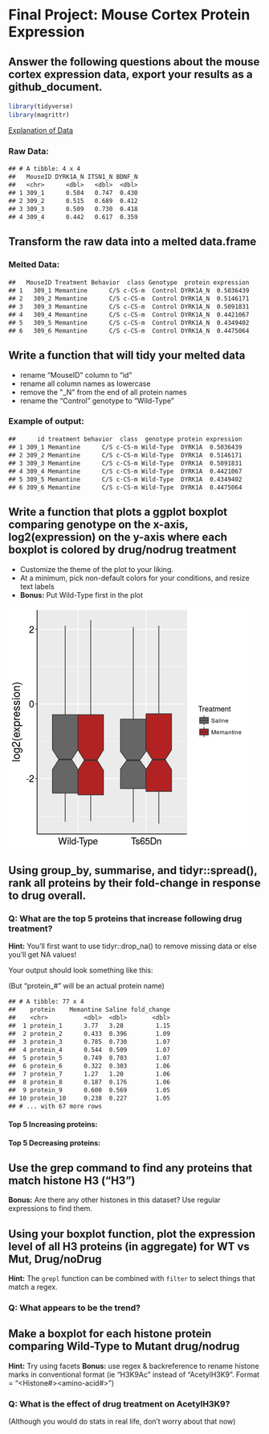Final Project: Mouse Cortex Protein Expression
================

## Answer the following questions about the mouse cortex expression data, export your results as a github\_document.

``` r
library(tidyverse)
library(magrittr)
```

[Explanation of
Data](https://archive.ics.uci.edu/ml/datasets/Mice+Protein+Expression)

### Raw Data:

    ## # A tibble: 4 x 4
    ##   MouseID DYRK1A_N ITSN1_N BDNF_N
    ##   <chr>      <dbl>   <dbl>  <dbl>
    ## 1 309_1      0.504   0.747  0.430
    ## 2 309_2      0.515   0.689  0.412
    ## 3 309_3      0.509   0.730  0.418
    ## 4 309_4      0.442   0.617  0.359

## Transform the raw data into a melted data.frame

### Melted Data:

    ##   MouseID Treatment Behavior  class Genotype  protein expression
    ## 1   309_1 Memantine      C/S c-CS-m  Control DYRK1A_N  0.5036439
    ## 2   309_2 Memantine      C/S c-CS-m  Control DYRK1A_N  0.5146171
    ## 3   309_3 Memantine      C/S c-CS-m  Control DYRK1A_N  0.5091831
    ## 4   309_4 Memantine      C/S c-CS-m  Control DYRK1A_N  0.4421067
    ## 5   309_5 Memantine      C/S c-CS-m  Control DYRK1A_N  0.4349402
    ## 6   309_6 Memantine      C/S c-CS-m  Control DYRK1A_N  0.4475064

## Write a function that will tidy your melted data

  - rename “MouseID” column to “id”
  - rename all column names as lowercase
  - remove the "\_N" from the end of all protein names
  - rename the “Control” genotype to “Wild-Type”

### Example of output:

    ##      id treatment behavior  class  genotype protein expression
    ## 1 309_1 Memantine      C/S c-CS-m Wild-Type  DYRK1A  0.5036439
    ## 2 309_2 Memantine      C/S c-CS-m Wild-Type  DYRK1A  0.5146171
    ## 3 309_3 Memantine      C/S c-CS-m Wild-Type  DYRK1A  0.5091831
    ## 4 309_4 Memantine      C/S c-CS-m Wild-Type  DYRK1A  0.4421067
    ## 5 309_5 Memantine      C/S c-CS-m Wild-Type  DYRK1A  0.4349402
    ## 6 309_6 Memantine      C/S c-CS-m Wild-Type  DYRK1A  0.4475064

## Write a function that plots a ggplot boxplot comparing genotype on the x-axis, log2(expression) on the y-axis where each boxplot is colored by drug/nodrug treatment

  - Customize the theme of the plot to your liking.
  - At a minimum, pick non-default colors for your conditions, and
    resize text labels
  - **Bonus:** Put Wild-Type first in the
plot

![](project_files/figure-gfm/unnamed-chunk-9-1.png)<!-- -->

## Using group\_by, summarise, and tidyr::spread(), rank all proteins by their fold-change in response to drug overall.

### Q: What are the top 5 proteins that increase following drug treatment?

**Hint:** You’ll first want to use tidyr::drop\_na() to remove missing
data or else you’ll get NA values\!

Your output should look something like this:

(But “protein\_\#” will be an actual protein name)

    ## # A tibble: 77 x 4
    ##    protein    Memantine Saline fold_change
    ##    <chr>          <dbl>  <dbl>       <dbl>
    ##  1 protein_1      3.77   3.28         1.15
    ##  2 protein_2      0.433  0.396        1.09
    ##  3 protein_3      0.785  0.730        1.07
    ##  4 protein_4      0.544  0.509        1.07
    ##  5 protein_5      0.749  0.703        1.07
    ##  6 protein_6      0.322  0.303        1.06
    ##  7 protein_7      1.27   1.20         1.06
    ##  8 protein_8      0.187  0.176        1.06
    ##  9 protein_9      0.600  0.569        1.05
    ## 10 protein_10     0.238  0.227        1.05
    ## # ... with 67 more rows

#### Top 5 Increasing proteins:

#### Top 5 Decreasing proteins:

## Use the grep command to find any proteins that match histone H3 (“H3”)

**Bonus:** Are there any other histones in this dataset? Use regular
expressions to find
them.

## Using your boxplot function, plot the expression level of all H3 proteins (in aggregate) for WT vs Mut, Drug/noDrug

**Hint:** The `grepl` function can be combined with `filter` to select
things that match a
regex.

### Q: What appears to be the trend?

## Make a boxplot for each histone protein comparing Wild-Type to Mutant drug/nodrug

**Hint:** Try using facets **Bonus:** use regex & backreference to
rename histone marks in conventional format (ie “H3K9Ac” instead of
“AcetylH3K9”. Format = “\<Histone\#\>\<amino-acid\#\><modification>”)

### Q: What is the effect of drug treatment on AcetylH3K9?

(Although you would do stats in real life, don’t worry about that now)

